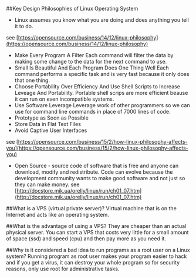 ##Key Design Philosophies of Linux Operating System

* Linux assumes you know what you are doing and does anything you tell it to do.

see [https://opensource.com/business/14/12/linux-philosophy](https://opensource.com/business/14/12/linux-philosophy)

* Make Every Program A Filter
Each command will filter the data by making some change to the data for the next command to use.
* Small Is Beautiful And Each Program Does One Thing Well 
Each command performs a specific task and is very fast because it only does that one thing.
* Choose Portability Over Efficiency And Use Shell Scripts to Increase Leveage And Portability. 
Portable shell scrips are more efficient beause it can run on even incompatible systems.
* Use Software Leverage
Leverage work of other programmers so we can use for command line commands in place of 7000 lines of code. 
* Prototype as Soon as Possible
* Store Data in Flat Text Files
* Avoid Captive User Interfaces

see [https://opensource.com/business/15/2/how-linux-philosophy-affects-you](https://opensource.com/business/15/2/how-linux-philosophy-affects-you)

* Open Source - source code of software that is free and anyone can download, modify and redistribute. Code can evolve because the development community wants to make good software and not just so they can make money.
see [http://docstore.mik.ua/orelly/linux/run/ch01_07.htm](http://docstore.mik.ua/orelly/linux/run/ch01_07.htm)

##What is a VPS (virtual private server)?
Virtual machine that is on the Internet and acts like an operating system. 

##What is the advantage of using a VPS?
They are cheaper than an actual physical server. You can start a VPS that costs very little for a small amount of space (ssd) and speed (cpu) and then pay more as you need it.  

##Why is it considered a bad idea to run programs as a root user on a Linux system?
Running program as root user makes your program easier to hack and if you get a virus, it can destroy your whole program so for security reasons, only use root for administrative tasks. 






